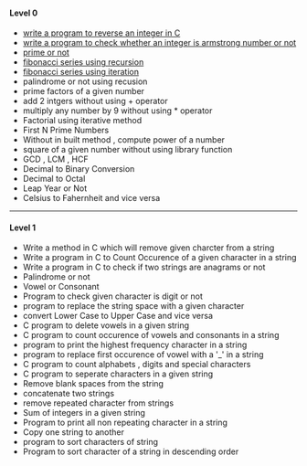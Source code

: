 #### Level 0
- [write a program to reverse an integer in C](./Level%200/program1-reverse_integer.c)
- [write a program to check whether an integer is armstrong number or not](./Level%200/program2-Armstrong.cpp)
- [prime or not](./Level%200/program3-Prime_or_Not.cpp)
- [fibonacci series using recursion](./Level%200/program4-fibbo-1.cpp)
- [fibonacci series using iteration](./Level%200/program5-fibbo-2.cpp)
- palindrome or not using recusion
- prime factors of a given number
- add 2 intgers without using + operator
- multiply any number by 9 without using * operator
- Factorial using iterative method
- First N Prime Numbers
- Without in built method , compute power of a number 
- square of a given number without using library function
- GCD , LCM , HCF
- Decimal to Binary Conversion
- Decimal to Octal
- Leap Year or Not
- Celsius to Fahernheit and vice versa

---

#### Level 1
- Write a method in C which will remove given charcter from a string 
- Write a program in C to Count Occurence of a given character in a string 
- Write a program in C to check if two strings are anagrams or not
- Palindrome or not
- Vowel or Consonant
- Program to check given character is digit or not
- program to replace the string space with a given character 
- convert Lower Case to Upper Case and vice versa
- C program to delete vowels in a given string 
- C program to count occurence of vowels and consonants in a string
- program to print the highest frequency character in a string 
- program to replace first occurence of vowel with a '_' in a string 
- C program to count alphabets , digits and special characters
- C program to seperate characters in a given string 
- Remove blank spaces from the string 
- concatenate two strings
- remove repeated character from strings
- Sum of integers in a given string 
- Program to print all non repeating character in a string 
- Copy one string to another 
- program to sort characters of string 
- Program to sort character of a string in descending order
